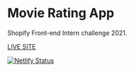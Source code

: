 # Movie Rating App

Shopify Front-end Intern challenge 2021.

[LIVE SITE](https://movie-den.netlify.app/)

[![Netlify Status](https://api.netlify.com/api/v1/badges/463df919-0a0b-4ea7-9e55-c5bf6d473a6d/deploy-status)](https://app.netlify.com/sites/movie-den/deploys)
